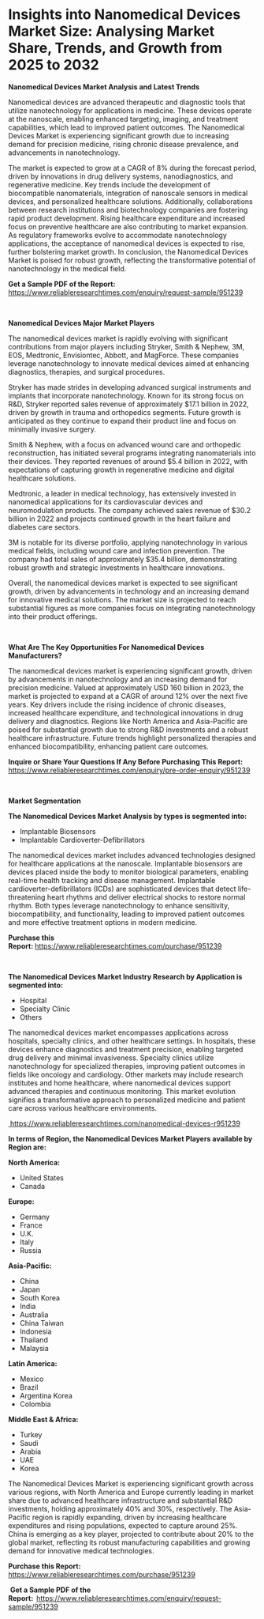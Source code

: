 <p><h1>Insights into Nanomedical Devices Market Size: Analysing Market Share, Trends, and Growth from 2025 to 2032</h1></p><p><strong>Nanomedical Devices Market Analysis and Latest Trends</strong></p>
<p><p>Nanomedical devices are advanced therapeutic and diagnostic tools that utilize nanotechnology for applications in medicine. These devices operate at the nanoscale, enabling enhanced targeting, imaging, and treatment capabilities, which lead to improved patient outcomes. The Nanomedical Devices Market is experiencing significant growth due to increasing demand for precision medicine, rising chronic disease prevalence, and advancements in nanotechnology.</p><p>The market is expected to grow at a CAGR of 8% during the forecast period, driven by innovations in drug delivery systems, nanodiagnostics, and regenerative medicine. Key trends include the development of biocompatible nanomaterials, integration of nanoscale sensors in medical devices, and personalized healthcare solutions. Additionally, collaborations between research institutions and biotechnology companies are fostering rapid product development. Rising healthcare expenditure and increased focus on preventive healthcare are also contributing to market expansion. As regulatory frameworks evolve to accommodate nanotechnology applications, the acceptance of nanomedical devices is expected to rise, further bolstering market growth. In conclusion, the Nanomedical Devices Market is poised for robust growth, reflecting the transformative potential of nanotechnology in the medical field.</p></p>
<p><strong>Get a Sample PDF of the Report:&nbsp;</strong> <a href="https://www.reliableresearchtimes.com/enquiry/request-sample/951239?utm_campaign=2797&utm_medium=2&utm_source=Github&utm_content=ia&utm_term=17042025&utm_id=nanomedical-devices">https://www.reliableresearchtimes.com/enquiry/request-sample/951239</a></p>
<p>&nbsp;</p>
<p><strong>Nanomedical Devices Major Market Players</strong></p>
<p><p>The nanomedical devices market is rapidly evolving with significant contributions from major players including Stryker, Smith & Nephew, 3M, EOS, Medtronic, Envisiontec, Abbott, and MagForce. These companies leverage nanotechnology to innovate medical devices aimed at enhancing diagnostics, therapies, and surgical procedures.</p><p>Stryker has made strides in developing advanced surgical instruments and implants that incorporate nanotechnology. Known for its strong focus on R&D, Stryker reported sales revenue of approximately $17.1 billion in 2022, driven by growth in trauma and orthopedics segments. Future growth is anticipated as they continue to expand their product line and focus on minimally invasive surgery.</p><p>Smith & Nephew, with a focus on advanced wound care and orthopedic reconstruction, has initiated several programs integrating nanomaterials into their devices. They reported revenues of around $5.4 billion in 2022, with expectations of capturing growth in regenerative medicine and digital healthcare solutions.</p><p>Medtronic, a leader in medical technology, has extensively invested in nanomedical applications for its cardiovascular devices and neuromodulation products. The company achieved sales revenue of $30.2 billion in 2022 and projects continued growth in the heart failure and diabetes care sectors.</p><p>3M is notable for its diverse portfolio, applying nanotechnology in various medical fields, including wound care and infection prevention. The company had total sales of approximately $35.4 billion, demonstrating robust growth and strategic investments in healthcare innovations.</p><p>Overall, the nanomedical devices market is expected to see significant growth, driven by advancements in technology and an increasing demand for innovative medical solutions. The market size is projected to reach substantial figures as more companies focus on integrating nanotechnology into their product offerings.</p></p>
<p>&nbsp;</p>
<p><strong>What Are The Key Opportunities For Nanomedical Devices Manufacturers?</strong></p>
<p><p>The nanomedical devices market is experiencing significant growth, driven by advancements in nanotechnology and an increasing demand for precision medicine. Valued at approximately USD 160 billion in 2023, the market is projected to expand at a CAGR of around 12% over the next five years. Key drivers include the rising incidence of chronic diseases, increased healthcare expenditure, and technological innovations in drug delivery and diagnostics. Regions like North America and Asia-Pacific are poised for substantial growth due to strong R&D investments and a robust healthcare infrastructure. Future trends highlight personalized therapies and enhanced biocompatibility, enhancing patient care outcomes.</p></p>
<p><strong>Inquire or Share Your Questions If Any Before Purchasing This Report:</strong> <a href="https://www.reliableresearchtimes.com/enquiry/pre-order-enquiry/951239?utm_campaign=2797&utm_medium=2&utm_source=Github&utm_content=ia&utm_term=17042025&utm_id=nanomedical-devices">https://www.reliableresearchtimes.com/enquiry/pre-order-enquiry/951239</a></p>
<p>&nbsp;</p>
<p><strong>Market Segmentation</strong></p>
<p><strong>The Nanomedical Devices Market Analysis by types is segmented into:</strong></p>
<p><ul><li>Implantable Biosensors</li><li>Implantable Cardioverter-Defibrillators</li></ul></p>
<p><p>The nanomedical devices market includes advanced technologies designed for healthcare applications at the nanoscale. Implantable biosensors are devices placed inside the body to monitor biological parameters, enabling real-time health tracking and disease management. Implantable cardioverter-defibrillators (ICDs) are sophisticated devices that detect life-threatening heart rhythms and deliver electrical shocks to restore normal rhythm. Both types leverage nanotechnology to enhance sensitivity, biocompatibility, and functionality, leading to improved patient outcomes and more effective treatment options in modern medicine.</p></p>
<p><strong>Purchase this Report:&nbsp;</strong><a href="https://www.reliableresearchtimes.com/purchase/951239?utm_campaign=2797&utm_medium=2&utm_source=Github&utm_content=ia&utm_term=17042025&utm_id=nanomedical-devices">https://www.reliableresearchtimes.com/purchase/951239</a></p>
<p>&nbsp;</p>
<p><strong>The Nanomedical Devices Market Industry Research by Application is segmented into:</strong></p>
<p><ul><li>Hospital</li><li>Specialty Clinic</li><li>Others</li></ul></p>
<p><p>The nanomedical devices market encompasses applications across hospitals, specialty clinics, and other healthcare settings. In hospitals, these devices enhance diagnostics and treatment precision, enabling targeted drug delivery and minimal invasiveness. Specialty clinics utilize nanotechnology for specialized therapies, improving patient outcomes in fields like oncology and cardiology. Other markets may include research institutes and home healthcare, where nanomedical devices support advanced therapies and continuous monitoring. This market evolution signifies a transformative approach to personalized medicine and patient care across various healthcare environments.</p></p>
<p><a href="https://www.reliableresearchtimes.com/nanomedical-devices-r951239?utm_campaign=2797&utm_medium=2&utm_source=Github&utm_content=ia&utm_term=17042025&utm_id=nanomedical-devices">&nbsp;https://www.reliableresearchtimes.com/nanomedical-devices-r951239</a></p>
<p><strong>In terms of Region, the Nanomedical Devices Market Players available by Region are:</strong></p>
<p>
    <p> <strong> North America: </strong>
        <ul>
            <li>United States</li>
            <li>Canada</li>
        </ul>
        </p> 
    <p> <strong> Europe: </strong>
        <ul>
            <li>Germany</li>
            <li>France</li>
            <li>U.K.</li>
            <li>Italy</li>
            <li>Russia</li>
        </ul>
        </p> 
    <p> <strong> Asia-Pacific: </strong>
        <ul>
            <li>China</li>
            <li>Japan</li>
            <li>South Korea</li>
            <li>India</li>
            <li>Australia</li>
            <li>China Taiwan</li>
            <li>Indonesia</li>
            <li>Thailand</li>
            <li>Malaysia</li>
        </ul>
        </p> 
    <p> <strong> Latin America: </strong>
        <ul>
            <li>Mexico</li>
            <li>Brazil</li>
            <li>Argentina Korea</li>
            <li>Colombia</li>
        </ul>
        </p> 
    <p> <strong> Middle East & Africa: </strong>
        <ul>
            <li>Turkey</li>
            <li>Saudi</li>
            <li>Arabia</li>
            <li>UAE</li>
            <li>Korea</li>
        </ul>
    </p>
    </p>
<p><p>The Nanomedical Devices Market is experiencing significant growth across various regions, with North America and Europe currently leading in market share due to advanced healthcare infrastructure and substantial R&D investments, holding approximately 40% and 30%, respectively. The Asia-Pacific region is rapidly expanding, driven by increasing healthcare expenditures and rising populations, expected to capture around 25%. China is emerging as a key player, projected to contribute about 20% to the global market, reflecting its robust manufacturing capabilities and growing demand for innovative medical technologies.</p></p>
<p><strong>Purchase this Report: </strong><a href="https://www.reliableresearchtimes.com/purchase/951239?utm_campaign=2797&utm_medium=2&utm_source=Github&utm_content=ia&utm_term=17042025&utm_id=nanomedical-devices">https://www.reliableresearchtimes.com/purchase/951239</a></p>
<p>&nbsp;<strong>Get a Sample PDF of the Report:&nbsp;&nbsp;</strong><a href="https://www.reliableresearchtimes.com/enquiry/request-sample/951239?utm_campaign=2797&utm_medium=2&utm_source=Github&utm_content=ia&utm_term=17042025&utm_id=nanomedical-devices">https://www.reliableresearchtimes.com/enquiry/request-sample/951239</a></p>
<p><strong></strong></p>
<p><p></p><p></p><p></p></p>
